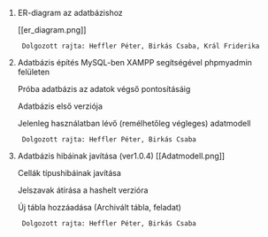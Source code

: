 1. ER-diagram az adatbázishoz

	[[er_diagram.png]]

		Dolgozott rajta: Heffler Péter, Birkás Csaba, Král Friderika
	
2. Adatbázis építés MySQL-ben XAMPP segítségével phpmyadmin felületen

	Próba adatbázis az adatok végső pontosításáig

	Adatbázis első verziója
		
	Jelenleg használatban lévő (remélhetőleg végleges) adatmodell 
	
		Dolgozott rajta: Heffler Péter, Birkás Csaba
		
3. Adatbázis hibáinak javítása (ver1.0.4) [[Adatmodell.png]]
	
	Cellák típushibáinak javítása
	
	Jelszavak átírása a hashelt verzióra
	
	Új tábla hozzáadása (Archivált tábla, feladat)
	
		Dolgozott rajta: Heffler Péter, Birkás Csaba
